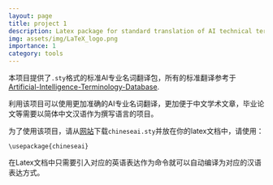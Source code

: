 ```yaml
---
layout: page
title: project 1
description: Latex package for standard translation of AI technical term (标准AI专业名词翻译Latex包)
img: assets/img/LaTeX_logo.png
importance: 1
category: tools
---
```


本项目提供了`.sty`格式的标准AI专业名词翻译包，所有的标准翻译参考于[Artificial-Intelligence-Terminology-Database](https://github.com/jiqizhixin/Artificial-Intelligence-Terminology-Database).

利用该项目可以使用更加准确的AI专业名词翻译，更加便于中文学术文章，毕业论文等需要以简体中文汉语作为撰写语言的项目。

为了使用该项目，请从[网站](https://github.com/hu-cheng-yang/AI-Technical-Term-Translation-Latex)下载`chineseai.sty`并放在你的latex文档中，请使用：

```
\usepackage{chineseai}
```

在Latex文档中只需要引入对应的英语表达作为命令就可以自动编译为对应的汉语表达方式。